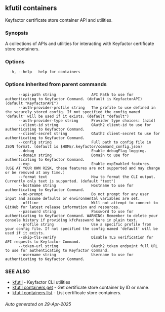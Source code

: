 ## kfutil containers

Keyfactor certificate store container API and utilities.

### Synopsis

A collections of APIs and utilities for interacting with Keyfactor certificate store containers.

### Options

```
  -h, --help   help for containers
```

### Options inherited from parent commands

```
      --api-path string                API Path to use for authenticating to Keyfactor Command. (default is KeyfactorAPI) (default "KeyfactorAPI")
      --auth-provider-profile string   The profile to use defined in the securely stored config. If not specified the config named 'default' will be used if it exists. (default "default")
      --auth-provider-type string      Provider type choices: (azid)
      --client-id string               OAuth2 client-id to use for authenticating to Keyfactor Command.
      --client-secret string           OAuth2 client-secret to use for authenticating to Keyfactor Command.
      --config string                  Full path to config file in JSON format. (default is $HOME/.keyfactor/command_config.json)
      --debug                          Enable debugFlag logging.
      --domain string                  Domain to use for authenticating to Keyfactor Command.
      --exp                            Enable expEnabled features. (USE AT YOUR OWN RISK, these features are not supported and may change or be removed at any time.)
      --format text                    How to format the CLI output. Currently only text is supported. (default "text")
      --hostname string                Hostname to use for authenticating to Keyfactor Command.
      --no-prompt                      Do not prompt for any user input and assume defaults or environmental variables are set.
      --offline                        Will not attempt to connect to GitHub for latest release information and resources.
      --password string                Password to use for authenticating to Keyfactor Command. WARNING: Remember to delete your console history if providing kfcPassword here in plain text.
      --profile string                 Use a specific profile from your config file. If not specified the config named 'default' will be used if it exists.
      --skip-tls-verify                Disable TLS verification for API requests to Keyfactor Command.
      --token-url string               OAuth2 token endpoint full URL to use for authenticating to Keyfactor Command.
      --username string                Username to use for authenticating to Keyfactor Command.
```

### SEE ALSO

* [kfutil](kfutil.md)	 - Keyfactor CLI utilities
* [kfutil containers get](kfutil_containers_get.md)	 - Get certificate store container by ID or name.
* [kfutil containers list](kfutil_containers_list.md)	 - List certificate store containers.

###### Auto generated on 29-Apr-2025
